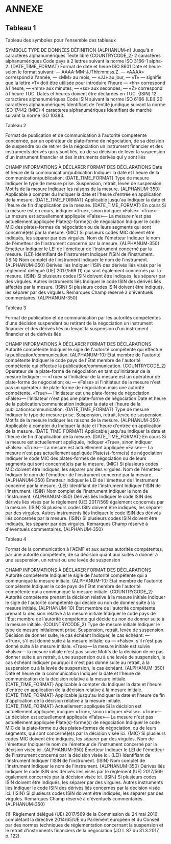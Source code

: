 # ANNEXE

## Tableau 1

Tableau des symboles pour l'ensemble des tableaux

SYMBOLE TYPE DE DONNÉES DÉFINITION {ALPHANUM-n} Jusqu'à n caractères alphanumériques Texte libre {COUNTRYCODE_2} 2 caractères alphanumériques Code pays à 2 lettres suivant la norme ISO 3166-1 alpha-2. {DATE_TIME_FORMAT} Format de date et heure ISO 8601 Date et heure selon le format suivant: — AAAA-MM-JJThh:mm:ss.Z. — «AAAA» correspond à l'année, — «MM» au mois, — «JJ» au jour, — «T» — signifie que la lettre «T» doit être utilisée pour introduire l'heure — «hh» correspond à l'heure, — «mm» aux minutes, — «ss» aux secondes; — «Z» correspond à l'heure TUC. Dates et heures doivent être déclarées en TUC. {ISIN} 12 caractères alphanumériques Code ISIN suivant la norme ISO 6166 {LEI} 20 caractères alphanumériques Identifiant de l'entité juridique suivant la norme ISO 17442 {MIC} 4 caractères alphanumériques Identifiant de marché suivant la norme ISO 10383.



Tableau 2

Format de publication et de communication à l'autorité compétente concernée, par un opérateur de plate-forme de négociation, de sa décision de suspendre ou de retirer de la négociation un instrument financier et des instruments dérivés qui y sont liés, ou de sa décision de lever la suspension d'un instrument financier et des instruments dérivés qui y sont liés

CHAMP INFORMATIONS À DÉCLARER FORMAT DES DÉCLARATIONS Date et heure de la communication/publication Indiquer la date et l'heure de la communication/publication. {DATE_TIME_FORMAT} Type de mesure Indiquer le type de mesure prise. Suspension, retrait, levée de suspension. Motifs de la mesure Indiquer les raisons de la mesure. {ALPHANUM-350} Applicable à compter du Indiquer la date et l'heure d'entrée en application de la mesure. {DATE_TIME_FORMAT} Applicable jusqu'au Indiquer la date et l'heure de fin d'application de la mesure. {DATE_TIME_FORMAT} En cours Si la mesure est en cours, indiquer «True», sinon indiquer «False». «True»— La mesure est actuellement appliquée «False»— La mesure n'est pas actuellement appliquée Plate(s)-forme(s) de négociation Indiquer le code MIC des plates-formes de négociation ou de leurs segments qui sont concerné(e)s par la mesure. {MIC} Si plusieurs codes MIC doivent être indiqués, les séparer par des virgules. Nom de l'émetteur Indiquer le nom de l'émetteur de l'instrument concerné par la mesure. {ALPHANUM-350} Émetteur Indiquer le LEI de l'émetteur de l'instrument concerné par la mesure. {LEI} Identifiant de l'instrument Indiquer l'ISIN de l'instrument. {ISIN} Nom complet de l'instrument Indiquer le nom de l'instrument. {ALPHANUM-350} Dérivés liés Indiquer l'ISIN des dérivés liés visés par le règlement délégué (UE) 2017/569 (1) qui sont également concernés par la mesure. {ISIN} Si plusieurs codes ISIN doivent être indiqués, les séparer par des virgules. Autres instruments liés Indiquer le code ISIN des dérivés liés affectés par la mesure. {ISIN} Si plusieurs codes ISIN doivent être indiqués, les séparer par des virgules. Remarques Champ réservé à d'éventuels commentaires. {ALPHANUM-350}



Tableau 3

Format de publication et de communication par les autorités compétentes d'une décision suspendant ou retirant de la négociation un instrument financier et des dérivés liés ou levant la suspension d'un instrument financier et de dérivés liés

CHAMP INFORMATIONS À DÉCLARER FORMAT DES DÉCLARATIONS Autorité compétente Indiquer le sigle de l'autorité compétente qui effectue la publication/communication. {ALPHANUM-10} État membre de l'autorité compétente Indiquer le code pays de l'État membre de l'autorité compétente qui effectue la publication/communication. {COUNTRYCODE_2} Opérateur de la plate-forme de négociation en tant qu'initiateur de la mesure Indiquer: — «True» si l'initiateur de la mesure est un opérateur de plate-forme de négociation; ou — «False» si l'initiateur de la mesure n'est pas un opérateur de plate-forme de négociation mais une autorité compétente. «True»— l'initiateur est une plate-forme de négociation «False»— l'initiateur n'est pas une plate-forme de négociation Date et heure de la publication/communication Indiquer la date et l'heure de la publication/communication. {DATE_TIME_FORMAT} Type de mesure Indiquer le type de mesure prise. Suspension, retrait, levée de suspension. Motifs de la mesure Indiquer les raisons de la mesure. {ALPHANUM-350} Applicable à compter du Indiquer la date et l'heure d'entrée en application de la mesure. {DATE_TIME_FORMAT} Applicable jusqu'au Indiquer la date et l'heure de fin d'application de la mesure. {DATE_TIME_FORMAT} En cours Si la mesure est actuellement appliquée, indiquer «True», sinon indiquer «False». «True»— La mesure est actuellement appliquée «False»— La mesure n'est pas actuellement appliquée Plate(s)-forme(s) de négociation Indiquer le code MIC des plates-formes de négociation ou de leurs segments qui sont concerné(e)s par la mesure. {MIC} Si plusieurs codes MIC doivent être indiqués, les séparer par des virgules. Nom de l'émetteur Indiquer le nom de l'émetteur de l'instrument concerné par la mesure. {ALPHANUM-350} Émetteur Indiquer le LEI de l'émetteur de l'instrument concerné par la mesure. {LEI} Identifiant de l'instrument Indiquer l'ISIN de l'instrument. {ISIN} Nom complet de l'instrument Indiquer le nom de l'instrument. {ALPHANUM-350} Dérivés liés Indiquer le code ISIN des dérivés liés visés par le règlement (UE) 2017/569 également concernés par la mesure. {ISIN} Si plusieurs codes ISIN doivent être indiqués, les séparer par des virgules. Autres instruments liés Indiquer le code ISIN des dérivés liés concernés par la mesure. {ISIN} Si plusieurs codes ISIN doivent être indiqués, les séparer par des virgules. Remarques Champ réservé à d'éventuels commentaires. {ALPHANUM-350}



Tableau 4

Format de la communication à l'AEMF et aux autres autorités compétentes, par une autorité compétente, de sa décision quant aux suites à donner à une suspension, un retrait ou une levée de suspension

CHAMP INFORMATIONS À DÉCLARER FORMAT DES DÉCLARATIONS Autorité compétente Indiquer le sigle de l'autorité compétente qui a communiqué la mesure initiale. {ALPHANUM-10} État membre de l'autorité compétente Indiquer le code pays de l'État membre de l'autorité compétente qui a communiqué la mesure initiale. {COUNTRYCODE_2} Autorité compétente prenant la décision relative à la mesure initiale Indiquer le sigle de l'autorité compétente qui décide ou non de donner suite à la mesure initiale. {ALPHANUM-10} État membre de l'autorité compétente prenant la décision relative à la mesure initiale Indiquer le code pays de l'État membre de l'autorité compétente qui décide ou non de donner suite à la mesure initiale. {COUNTRYCODE_2} Type de mesure initiale Indiquer le type de mesure initialement prise. Suspension, retrait, levée de suspension. Décision de donner suite, le cas échéant Indiquer, le cas échéant: — «True», s'il est donné suite à la mesure initiale; ou — «False», s'il n'est pas donné suite à la mesure initiale. «True»— la mesure initiale est suivie «False»— la mesure initiale n'est pas suivie Motifs de la décision de ne pas donner suite à un retrait, à une suspension ou à une levée de suspension, le cas échéant Indiquer pourquoi il n'est pas donné suite au retrait, à la suspension ou à la levée de suspension, le cas échéant. {ALPHANUM-350} Date et heure de la communication Indiquer la date et l'heure de communication de la décision relative à la mesure initiale. {DATE_TIME_FORMAT} Applicable à compter du Indiquer la date et l'heure d'entrée en application de la décision relative à la mesure initiale. {DATE_TIME_FORMAT} Applicable jusqu'au Indiquer la date et l'heure de fin d'application de la décision relative à la mesure initiale. {DATE_TIME_FORMAT} Actuellement appliquée Si la décision est actuellement appliquée, indiquer «True», sinon indiquer «False». «True»— La décision est actuellement appliquée «False»— La mesure n'est pas actuellement appliquée Plate(s)-forme(s) de négociation Indiquer le code MIC de la plate-forme ou des plates-formes de négociation, ou de leurs segments, qui sont concerné(e)s par la décision visée ici. {MIC} Si plusieurs codes MIC doivent être indiqués, les séparer par des virgules. Nom de l'émetteur Indiquer le nom de l'émetteur de l'instrument concerné par la décision visée ici. {ALPHANUM-350} Émetteur Indiquer le LEI de l'émetteur de l'instrument concerné par la décision visée ici. {LEI} Identifiant de l'instrument Indiquer l'ISIN de l'instrument. {ISIN} Nom complet de l'instrument Indiquer le nom de l'instrument. {ALPHANUM-350} Dérivés liés Indiquer le code ISIN des dérivés liés visés par le règlement (UE) 2017/569 également concernés par la décision visée ici. {ISIN} Si plusieurs codes ISIN doivent être indiqués, les séparer par des virgules. Autres instruments liés Indiquer le code ISIN des dérivés liés concernés par la décision visée ici. {ISIN} Si plusieurs codes ISIN doivent être indiqués, les séparer par des virgules. Remarques Champ réservé à d'éventuels commentaires. {ALPHANUM-350}



(1)  Règlement délégué (UE) 2017/569 de la Commission du 24 mai 2016 complétant la directive 2014/65/UE du Parlement européen et du Conseil par des normes techniques de réglementation concernant la suspension et le retrait d'instruments financiers de la négociation (JO L 87 du 31.3.2017, p. 122).

